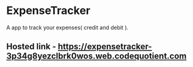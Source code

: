 # ExpenseTracker
A app to track your expenses( credit and debit ).
## Hosted link - https://expensetracker-3p34g8yezclbrk0wos.web.codequotient.com
